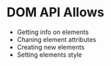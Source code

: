 # DOM API Allows


* Getting info on elements
* Chaning element attributes
* Creating new elements
* Setting elements style


